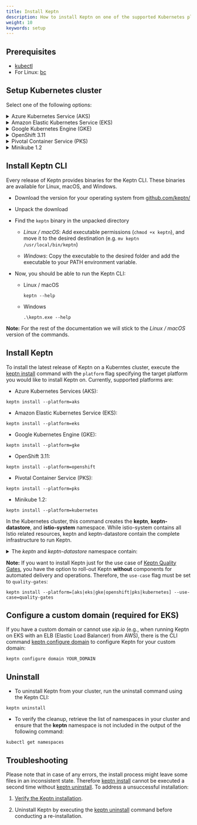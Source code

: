 ```yaml
---
title: Install Keptn
description: How to install Keptn on one of the supported Kubernetes platforms.
weight: 10
keywords: setup
---
```


## Prerequisites
- [kubectl](https://kubernetes.io/docs/tasks/tools/install-kubectl/)
- For Linux: [bc](https://www.gnu.org/software/bc/manual/html_mono/bc.html)

## Setup Kubernetes cluster

Select one of the following options:

<details><summary>Azure Kubernetes Service (AKS)</summary>
<p>

1. Install local tools
  - [az](https://docs.microsoft.com/en-us/cli/azure/install-azure-cli)

2. Create AKS cluster
  - Master version >= `1.15.x` (tested version: `1.15.5`)
  - One **D8s_v3** node
 
 </p>
</details>

<details><summary>Amazon Elastic Kubernetes Service (EKS)</summary>
<p>

1. Install local tools
  - [AWS CLI](https://docs.aws.amazon.com/cli/latest/userguide/cli-chap-install.html) (version >= 1.16.156)

1. Create EKS cluster on AWS
  - Version >= `1.14` recommended (tested version: `1.14`)
  - One `m5.2xlarge` node
  - Sample script using [eksctl](https://eksctl.io/introduction/installation/) to create such a cluster

    ```console
    eksctl create cluster --version=1.14 --name=keptn-cluster --node-type=m5.2xlarge --nodes=1 --region=eu-west-3
    ```

    <details><summary>**Known bug in EKS 1.13**</summary>

    Please note that for EKS version `1.13` in our testing we learned that the default CoreDNS that comes with certain EKS versions has a bug. In order to solve that issue we can use eksctl to update the CoreDNS service like this: 
    
    ```console
    eksctl utils update-coredns --name=keptn-cluster --region=eu-west-3 --approve
    ```
    
    </details>

</p>
</details>

<details><summary>Google Kubernetes Engine (GKE)</summary>
<p>

Run your Keptn installation for free on GKE!
If you [sign up for a Google Cloud account](https://console.cloud.google.com/getting-started), Google gives you an initial $300 credit. For deploying Keptn you can apply for an additional $200 credit which you can use towards that GKE cluster needed to run Keptn.<br><br>
<a class="button button-primary" href="http://bit.ly/keptnongke" target="_blank">Apply for your credit here</a>

1. Install local tools
  - [gcloud](https://cloud.google.com/sdk/gcloud/)
  - [python 2.7](https://www.python.org/downloads/release/python-2716/) (required for Ubuntu 19.04)

2. Create GKE cluster
  - Master version >= `1.14.x` (tested version: `1.14.10-gke.24`)
  - One **n1-standard-8** node
  - Image type `Ubuntu` or `COS` (**Note:** If you plan to use Dynatrace monitoring, select `ubuntu` for a more [convenient setup](../../reference/monitoring/dynatrace/).)
  - Sample script to create such cluster:

    ```console
    // set environment variables
    PROJECT=nameofgcloudproject
    CLUSTER_NAME=nameofcluster
    ZONE=us-central1-a
    REGION=us-central1
    GKE_VERSION="1.14"
    ```

    ```console
    gcloud container clusters create $CLUSTER_NAME --project $PROJECT --zone $ZONE --no-enable-basic-auth --cluster-version $GKE_VERSION --machine-type "n1-standard-8" --image-type "UBUNTU" --disk-type "pd-standard" --disk-size "100" --metadata disable-legacy-endpoints=true --scopes "https://www.googleapis.com/auth/devstorage.read_only","https://www.googleapis.com/auth/logging.write","https://www.googleapis.com/auth/monitoring","https://www.googleapis.com/auth/servicecontrol","https://www.googleapis.com/auth/service.management.readonly","https://www.googleapis.com/auth/trace.append" --num-nodes "1" --enable-stackdriver-kubernetes --no-enable-ip-alias --network "projects/$PROJECT/global/networks/default" --subnetwork "projects/$PROJECT/regions/$REGION/subnetworks/default" --addons HorizontalPodAutoscaling,HttpLoadBalancing --no-enable-autoupgrade
    ```
 </p>
</details>

<details><summary>OpenShift 3.11</summary>
<p>

1. Install local tools

  - [oc CLI - v3.11](https://github.com/openshift/origin/releases/tag/v3.11.0)


1. On the OpenShift master node, execute the following steps:

    - Set up the required permissions for your user:

      ```console
    oc adm policy --as system:admin add-cluster-role-to-user cluster-admin <OPENSHIFT_USER_NAME>
      ```

    - Set up the required permissions for the installer pod:

      ```console
    oc adm policy  add-cluster-role-to-user cluster-admin system:serviceaccount:default:default
    oc adm policy  add-cluster-role-to-user cluster-admin system:serviceaccount:kube-system:default
      ```

    - Enable admission WebHooks on your OpenShift master node:

      ```console
    sudo -i
    cp -n /etc/origin/master/master-config.yaml /etc/origin/master/master-config.yaml.backup
    oc ex config patch /etc/origin/master/master-config.yaml --type=merge -p '{
      "admissionConfig": {
        "pluginConfig": {
          "ValidatingAdmissionWebhook": {
            "configuration": {
              "apiVersion": "apiserver.config.k8s.io/v1alpha1",
              "kind": "WebhookAdmission",
              "kubeConfigFile": "/dev/null"
            }
          },
          "MutatingAdmissionWebhook": {
            "configuration": {
              "apiVersion": "apiserver.config.k8s.io/v1alpha1",
              "kind": "WebhookAdmission",
              "kubeConfigFile": "/dev/null"
            }
          }
        }
      }
    }' >/etc/origin/master/master-config.yaml.patched
    if [ $? == 0 ]; then
      mv -f /etc/origin/master/master-config.yaml.patched /etc/origin/master/master-config.yaml
      /usr/local/bin/master-restart api && /usr/local/bin/master-restart controllers
    else
      exit
    fi
      ```
</p>
</details>

<details><summary>Pivotal Container Service (PKS)</summary>
<p>

1. Install local tools
  - [pks CLI - v1.0.4](https://docs.pivotal.io/runtimes/pks/1-4/installing-pks-cli.html)

1. Create PKS cluster on GCP
  - Use the provided instructions for [Enterprise Pivotal Container Service (Enterprise PKS) installation on GCP](https://docs.pivotal.io/runtimes/pks/1-4/gcp-index.html)

  - Create a PKS cluster by using the PKS CLI and executing the following command:

    ```console
    // set environment variables
    CLUSTER_NAME=name_of_cluster
    HOST_NAME=host_name
    PLAN=small
    ```

    ```console
    pks create-cluster $CLUSTER_NAME --external-hostname $HOST_NAME --plan $PLAN
    ```
</p>
</details>

<details><summary>Minikube 1.2</summary>
<p>

1. Install Minikube in [version 1.2](https://github.com/kubernetes/minikube/releases/tag/v1.2.0) (newer versions do not work).

1. Setup a Minikube VM with at least 6 CPU cores and 12 GB memory using:

       ```console
    minikube stop # optional
    minikube delete # optional
    minikube start --cpus 6 --memory 12200
       ``` 

1. Start the Minikube LoadBalancer service in a second terminal by executing:

    ```console
   minikube tunnel 
   ``` 

</p>
</details>

## Install Keptn CLI
Every release of Keptn provides binaries for the Keptn CLI. These binaries are available for Linux, macOS, and Windows.

- Download the version for your operating system from [github.com/keptn/](https://github.com/keptn/keptn/releases/tag/0.6.1)
- Unpack the download
- Find the `keptn` binary in the unpacked directory

  - *Linux / macOS*: Add executable permissions (``chmod +x keptn``), and move it to the desired destination (e.g. `mv keptn /usr/local/bin/keptn`)

  - *Windows*: Copy the executable to the desired folder and add the executable to your PATH environment variable.

- Now, you should be able to run the Keptn CLI: 
    - Linux / macOS
      ```console
      keptn --help
      ```
    
    - Windows
      ```console
      .\keptn.exe --help
      ```

**Note:** For the rest of the documentation we will stick to the *Linux / macOS* version of the commands.

## Install Keptn

To install the latest release of Keptn on a Kuberntes cluster, execute the [keptn install](../../reference/cli/#keptn-install) command with the ``platform`` flag specifying the target platform you would like to install Keptn on. Currently, supported platforms are:

- Azure Kubernetes Services (AKS):

```console
keptn install --platform=aks
```
  
- Amazon Elastic Kubernetes Service (EKS):

```console
keptn install --platform=eks
```

- Google Kubernetes Engine (GKE):

```console
keptn install --platform=gke
```

- OpenShift 3.11:

```console
keptn install --platform=openshift
```

- Pivotal Container Service (PKS):

```console
keptn install --platform=pks
```

- Minikube 1.2:

```console
keptn install --platform=kubernetes
```


In the Kubernetes cluster, this command creates the **keptn**, **keptn-datastore**, and **istio-system** namespace. While istio-system contains all Istio related resources, keptn and keptn-datastore contain the complete infrastructure to run Keptn. 
    <details><summary>The *keptn* and *keptn-datastore* namespace contain:</summary>
        <ul>
        <li>mongoDb database for the Keptn's log</li>
        <li>NATS cluster</li>
        <li>Keptn core services:</li>
            <ul>
                <li>api</li>
                <li>bridge</li>
                <li>configuration-service</li>
                <li>distributors</li>
                <li>eventbroker</li>
                <li>gatekeeper-service</li>
                <li>helm-service</li>
                <li>jmeter-service</li>
                <li>lighthouse-service</li>
                <li>mongodb-datastore</li>
                <li>remediation-service</li>
                <li>shipyard-service</li>
                <li>wait-service</li>
            </ul>
        <li>Services to deploy artifacts and to demonstrate the self-healing use cases:</li>
            <ul>
                <li>prometheus-service</li>
                <li>servicenow-service</li>
                <li>openshift-route-service (OpenShift only)</li>
            </ul>
        </ul>
    </details>


**Note:** If you want to install Keptn just for the use case of [Keptn Quality Gates](../../usecases/quality-gates/), you have the option to roll-out Keptn **without** components for automated delivery and operations. Therefore, the `use-case` flag must be set to `quality-gates`:

```console
keptn install --platform=[aks|eks|gke|openshift|pks|kubernetes] --use-case=quality-gates
```

## Configure a custom domain (required for EKS)

If you have a custom domain or cannot use *xip.io* (e.g., when running Keptn on EKS with an ELB (Elastic Load Balancer) from AWS), there is the 
CLI command [keptn configure domain](../../reference/cli/#keptn-configure-domain) to configure Keptn for your custom domain:

```console
keptn configure domain YOUR_DOMAIN
```

## Uninstall

- To uninstall Keptn from your cluster, run the uninstall command using the Keptn CLI:

``` console
keptn uninstall
``` 

- To verify the cleanup, retrieve the list of namespaces in your cluster and ensure that the **keptn** namespace is not included in the output of the following command:

```console
kubectl get namespaces
```

## Troubleshooting

Please note that in case of any errors, the install process might leave some files in an inconsistent state. Therefore [keptn install](../../reference/cli/#keptn-install) cannot be executed a second time without [keptn uninstall](../../reference/cli/#keptn-uninstall). To address a unsuccessful installation: 

1. [Verify the Keptn installation](../../reference/troubleshooting#verifying-a-keptn-installation).

1. Uninstall Keptn by executing the [keptn uninstall](../../reference/cli#keptn-uninstall) command before conducting a re-installation.  
